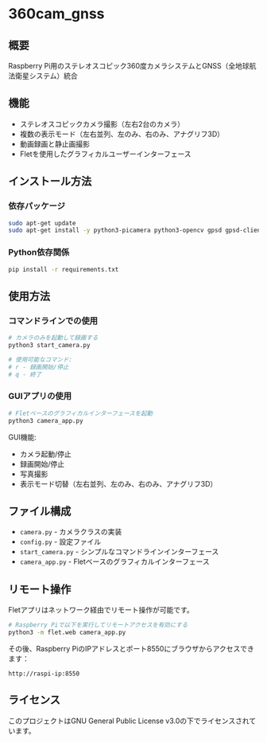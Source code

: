 # 360cam_gnss

## 概要
Raspberry Pi用のステレオスコピック360度カメラシステムとGNSS（全地球航法衛星システム）統合

## 機能
- ステレオスコピックカメラ撮影（左右2台のカメラ）
- 複数の表示モード（左右並列、左のみ、右のみ、アナグリフ3D）
- 動画録画と静止画撮影
- Fletを使用したグラフィカルユーザーインターフェース

## インストール方法

### 依存パッケージ
```bash
sudo apt-get update
sudo apt-get install -y python3-picamera python3-opencv gpsd gpsd-clients python3-pip mp4box
```

### Python依存関係
```bash
pip install -r requirements.txt
```

## 使用方法

### コマンドラインでの使用
```bash
# カメラのみを起動して録画する
python3 start_camera.py

# 使用可能なコマンド:
# r - 録画開始/停止
# q - 終了
```

### GUIアプリの使用
```bash
# Fletベースのグラフィカルインターフェースを起動
python3 camera_app.py
```

GUI機能:
- カメラ起動/停止
- 録画開始/停止
- 写真撮影
- 表示モード切替（左右並列、左のみ、右のみ、アナグリフ3D）

## ファイル構成
- `camera.py` - カメラクラスの実装
- `config.py` - 設定ファイル
- `start_camera.py` - シンプルなコマンドラインインターフェース
- `camera_app.py` - Fletベースのグラフィカルインターフェース

## リモート操作
Fletアプリはネットワーク経由でリモート操作が可能です。
```bash
# Raspberry Piで以下を実行してリモートアクセスを有効にする
python3 -m flet.web camera_app.py
```

その後、Raspberry PiのIPアドレスとポート8550にブラウザからアクセスできます：
```
http://raspi-ip:8550
```

## ライセンス
このプロジェクトはGNU General Public License v3.0の下でライセンスされています。
